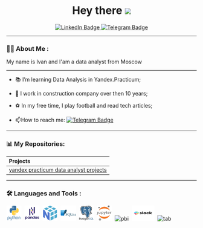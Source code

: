 <div id="header" align="center">
<h1>
  Hey there
  <img src="https://media.giphy.com/media/hvRJCLFzcasrR4ia7z/giphy.gif" width="30px"/>
</h1>

<div id="badges">
  <a href="https://www.linkedin.com/in/%D0%B8%D0%B2%D0%B0%D0%BD-%D1%88%D0%B8%D0%BA%D1%83%D0%BD%D0%BE%D0%B2-61b80648/">
    <img src="https://img.shields.io/badge/LinkedIn-blue?style=for-the-badge&logo=linkedin&logoColor=white" alt="LinkedIn Badge"/>
  </a>
  <a href="https://t.me/ishikunov">
    <img src="https://img.shields.io/badge/Telegram-blue?style=for-the-badge&logo=telegram&logoColor=white" alt="Telegram Badge"/>
  </a>
</div>
</div>

---

### :man_technologist: About Me :
My name is Ivan and I'am a data analyst from Moscow

---

- :books: I’m learning Data Analysis in Yandex.Practicum;

- :briefcase: I work in construction company over then 10 years;

- :soccer: In my free time, I play football and read tech articles;

- :mailbox:How to reach me: [![Telegram Badge](https://img.shields.io/badge/ishikunov-blue?style=flat&logo=Telegram&logoColor=white)](https://t.me/ishikunov)

---

### :bar_chart: My Repositories:

Projects |
:---------|
|[yandex practicum data analyst projects](https://github.com/shikunovip/practicum_yandex_data_analyst)|

---

### :hammer_and_wrench: Languages and Tools :

<div>
  <img src="https://raw.githubusercontent.com/devicons/devicon/1119b9f84c0290e0f0b38982099a2bd027a48bf1/icons/python/python-original-wordmark.svg" title="Python" alt="Python" width="40" height="40"/>&nbsp;
  <img src="https://raw.githubusercontent.com/devicons/devicon/1119b9f84c0290e0f0b38982099a2bd027a48bf1/icons/pandas/pandas-original-wordmark.svg"
title="Pandas" alt="Pandas" width="40" height="40"/>&nbsp; 
  <img src="https://raw.githubusercontent.com/devicons/devicon/1119b9f84c0290e0f0b38982099a2bd027a48bf1/icons/numpy/numpy-original.svg"
title="Numpy" alt="NumPy" width="40" height="40"/>&nbsp; 
  <img src="https://raw.githubusercontent.com/devicons/devicon/1119b9f84c0290e0f0b38982099a2bd027a48bf1/icons/sqlite/sqlite-original-wordmark.svg"
title="SQLite" alt="SQLite" width="40" height="40"/>&nbsp;  
  <img src="https://raw.githubusercontent.com/devicons/devicon/1119b9f84c0290e0f0b38982099a2bd027a48bf1/icons/postgresql/postgresql-original-wordmark.svg"
title="postgre" alt="postgre" width="40" height="40"/>&nbsp;   
  <img src="https://raw.githubusercontent.com/devicons/devicon/1119b9f84c0290e0f0b38982099a2bd027a48bf1/icons/jupyter/jupyter-original-wordmark.svg"
title="jupiter" alt="jupiter" width="40" height="40"/>&nbsp;  
   <img src="https://upload.wikimedia.org/wikipedia/commons/c/c9/Power_bi_logo_black.svg"
title="pbi" alt="pbi" width="40" height="40"/>&nbsp;    
  <img src="https://raw.githubusercontent.com/devicons/devicon/1119b9f84c0290e0f0b38982099a2bd027a48bf1/icons/slack/slack-original-wordmark.svg"
title="slack" alt="slack" width="60" height="40"/>&nbsp;   
  <img src="https://upload.wikimedia.org/wikipedia/ru/0/06/Tableau_logo.svg"
title="tab" alt="tab" width="80" height="40"/>&nbsp; 
</div>
